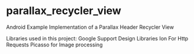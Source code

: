 # parallax_recycler_view
Android Example Implementation of a Parallax Header Recycler View

Libraries used in this project:
Google Support Design Libraries
Ion For Http Requests
Picasso for Image processing

